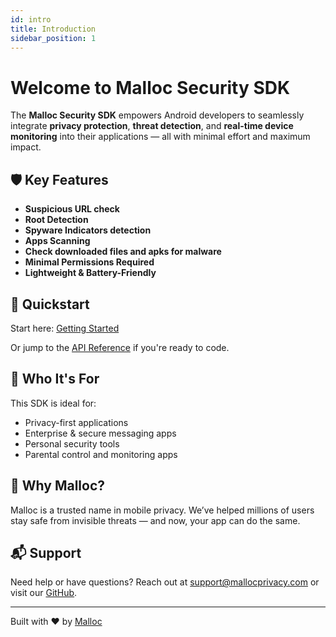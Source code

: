 ```yaml
---
id: intro
title: Introduction
sidebar_position: 1
---
```


# Welcome to Malloc Security SDK

The **Malloc Security SDK** empowers Android developers to seamlessly integrate **privacy protection**, **threat detection**, and **real-time device monitoring** into their applications — all with minimal effort and maximum impact.

## 🛡️ Key Features

- **Suspicious URL check**
- **Root Detection**
- **Spyware Indicators detection**
- **Apps Scanning**
- **Check downloaded files and apks for malware**
- **Minimal Permissions Required**
- **Lightweight & Battery-Friendly**

## 🚀 Quickstart

Start here: [Getting Started](./getting-started)

Or jump to the [API Reference](./api-reference/authentication) if you're ready to code.

## 👥 Who It's For

This SDK is ideal for:

- Privacy-first applications
- Enterprise & secure messaging apps
- Personal security tools
- Parental control and monitoring apps

## 🧠 Why Malloc?

Malloc is a trusted name in mobile privacy. We’ve helped millions of users stay safe from invisible threats — and now, your app can do the same.

## 📬 Support

Need help or have questions? Reach out at [support@mallocprivacy.com](mailto:support@mallocprivacy.com) or visit our [GitHub](https://github.com/mallocsecurity/sdk).

---

Built with ❤️ by [Malloc](https://www.mallocprivacy.com)
